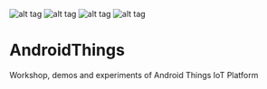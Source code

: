 
![alt tag](https://developer.android.com/images/brand/Android_Robot_100.png)
![alt tag](https://upload.wikimedia.org/wikipedia/commons/thumb/3/34/Android_Studio_icon.svg/100px-Android_Studio_icon.svg.png)
![alt tag](https://en.wikipedia.org/wiki/Android_Things#/media/File:Android_Things_logo.png)
![alt tag](https://en.wikipedia.org/wiki/Kotlin_(programming_language)#/media/File:Kotlin-logo.svg/100px-Android_Studio_icon.svg.png)
# AndroidThings
Workshop, demos and experiments of Android Things IoT Platform
